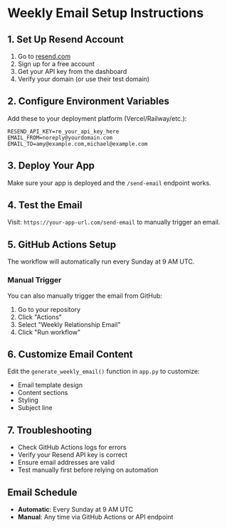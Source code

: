 # Weekly Email Setup Instructions

## 1. Set Up Resend Account
1. Go to [resend.com](https://resend.com)
2. Sign up for a free account
3. Get your API key from the dashboard
4. Verify your domain (or use their test domain)

## 2. Configure Environment Variables
Add these to your deployment platform (Vercel/Railway/etc.):

```
RESEND_API_KEY=re_your_api_key_here
EMAIL_FROM=noreply@yourdomain.com
EMAIL_TO=amy@example.com,michael@example.com
```

## 3. Deploy Your App
Make sure your app is deployed and the `/send-email` endpoint works.

## 4. Test the Email
Visit: `https://your-app-url.com/send-email` to manually trigger an email.

## 5. GitHub Actions Setup
The workflow will automatically run every Sunday at 9 AM UTC.

### Manual Trigger
You can also manually trigger the email from GitHub:
1. Go to your repository
2. Click "Actions"
3. Select "Weekly Relationship Email"
4. Click "Run workflow"

## 6. Customize Email Content
Edit the `generate_weekly_email()` function in `app.py` to customize:
- Email template design
- Content sections
- Styling
- Subject line

## 7. Troubleshooting
- Check GitHub Actions logs for errors
- Verify your Resend API key is correct
- Ensure email addresses are valid
- Test manually first before relying on automation

## Email Schedule
- **Automatic**: Every Sunday at 9 AM UTC
- **Manual**: Any time via GitHub Actions or API endpoint 